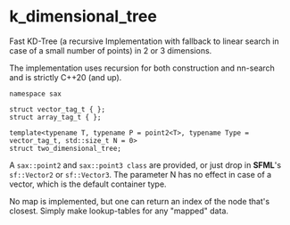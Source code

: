 # k_dimensional_tree

Fast KD-Tree (a recursive Implementation with fallback to linear search in case of a small number of points) in 2 or 3 dimensions.

The implementation uses recursion for both construction and nn-search and is strictly C++20 (and up).

    namespace sax

    struct vector_tag_t { };
    struct array_tag_t { };

    template<typename T, typename P = point2<T>, typename Type = vector_tag_t, std::size_t N = 0>
    struct two_dimensional_tree;

A `sax::point2` and `sax::point3 class` are provided, or just drop in **SFML**'s `sf::Vector2` or `sf::Vector3`. The parameter N has no effect in case of a vector, which is the default container type.

No map is implemented, but one can return an index of the node that's closest. Simply make lookup-tables for any "mapped" data.
